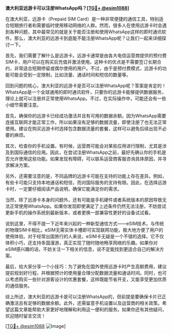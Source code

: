 **澳大利亚远游卡可以注册WhatsApp吗？[[TG💪+ @esim1088](https://t.me/s/esim1088)]**

在澳大利亚，远游卡（Prepaid SIM Card）是一种非常便捷的通信工具，特别适合短期旅行者和需要临时使用移动网络的人群。然而，很多人在使用远游卡时会遇到各种问题，其中最常见的就是关于能否注册和使用WhatsApp这样的即时通讯软件。那么，澳大利亚的远游卡到底能不能注册WhatsApp呢？让我们一起来详细探讨一下。

首先，我们需要了解什么是远游卡。远游卡通常是由各大电信运营商提供的预付费SIM卡，用户可以在购买后充值并激活使用。这种卡的优点是不需要签订长期合约，非常适合短期停留或偶尔使用的用户。不过，由于是预付费模式，远游卡的功能可能会受到一定限制，比如流量、通话时间和短信的数量等。

回到问题的核心，澳大利亚的远游卡是否可以注册WhatsApp呢？答案是肯定的！WhatsApp是一个全球通用的即时通讯软件，只要你的远游卡能够提供数据服务，理论上就可以注册并正常使用WhatsApp。不过，在实际操作中，可能还会有一些小细节需要注意。

首先，确保你的远游卡已经成功激活并且有可用的数据余额。因为WhatsApp需要连接互联网才能正常工作，所以如果没有足够的数据流量，即使注册了也无法正常使用。建议在购买远游卡时选择包含数据流量的套餐，这样可以避免后续出现不必要的麻烦。

其次，检查你的手机设置。有时候，运营商可能会对某些应用进行限制，尤其是涉及到国际通信的应用。因此，在尝试注册WhatsApp之前，最好先确认你的手机是否允许使用这些功能。如果发现有障碍，可以联系运营商客服咨询具体原因，并寻求解决方案。

另外，还需要注意的是，不同品牌的远游卡可能在支持的功能上存在差异。例如，有些卡可能只支持本地通话和短信，而对国际服务的支持有限。因此，在选择远游卡时，一定要仔细阅读产品说明，确保它能满足你的需求。

当然，除了远游卡本身的问题外，还有可能是手机硬件或者系统版本的原因导致无法正常使用WhatsApp。如果你发现即使满足了上述条件仍然无法注册，不妨尝试更新手机的操作系统到最新版本，或者更换一部兼容性更好的设备试试看。

说到这里，不得不提一下近年来兴起的一种新型通信方式——eSIM技术。与传统的物理SIM卡相比，eSIM无需实体卡槽即可实现联网功能，极大地方便了用户的使用体验。对于经常出国旅行的人来说，eSIM卡无疑是一个不错的选择。它不仅体积小巧，还支持多国漫游，真正实现了随时随地畅享网络的乐趣。如果你对eSIM感兴趣的话，不妨关注一下相关的信息，说不定能找到更适合自己的解决方案。

最后，给大家分享一个小技巧：为了避免在国外使用远游卡时产生高额费用，建议提前规划好行程，并根据预计的使用量合理分配数据流量和通话时间。同时，也可以考虑购买一些针对游客设计的优惠套餐，这样既能节省开支，又能享受更加优质的通信服务。

综上所述，澳大利亚的远游卡是可以注册WhatsApp的，但前提是要确保卡片已正确激活且有足够的数据余额。此外，还需留意手机设置以及运营商的相关政策。希望这篇文章能帮助大家更好地理解和利用这一便利的服务。如果你还有其他疑问，欢迎随时留言交流！

[[TG💪+ @esim1088](https://t.me/s/esim1088) ![Image](https://i.postimg.cc/4NQfJmqS/Snipaste-2025-05-13-00-14-12.png)]